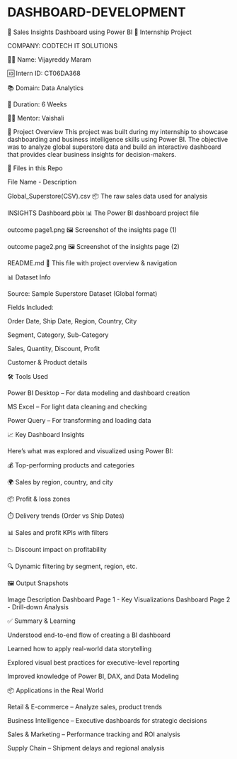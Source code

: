 # DASHBOARD-DEVELOPMENT

🚀 Sales Insights Dashboard using Power BI
📁 Internship Project 

COMPANY: CODTECH IT SOLUTIONS

👨‍💻 Name: Vijayreddy Maram

🆔 Intern ID: CT06DA368

📚 Domain: Data Analytics

📆 Duration: 6 Weeks

👩‍🏫 Mentor: Vaishali



📌 Project Overview
This project was built during my internship to showcase dashboarding and business intelligence skills using Power BI. The objective was to analyze global superstore data and build an interactive dashboard that provides clear business insights for decision-makers.

📁 Files in this Repo


File Name                      -	Description


Global_Superstore(CSV).csv	📦 The raw sales data used for analysis


INSIGHTS Dashboard.pbix	📊 The Power BI dashboard project file


outcome page1.png	🖼️ Screenshot of the insights page (1)


outcome page2.png	🖼️ Screenshot of the insights page (2)


README.md	📘 This file with project overview & navigation



📊 Dataset Info


Source: Sample Superstore Dataset (Global format)


Fields Included:

Order Date, Ship Date, Region, Country, City

Segment, Category, Sub-Category

Sales, Quantity, Discount, Profit

Customer & Product details



🛠️ Tools Used


Power BI Desktop – For data modeling and dashboard creation

MS Excel – For light data cleaning and checking


Power Query – For transforming and loading data

📈 Key Dashboard Insights


Here’s what was explored and visualized using Power BI:

💰 Top-performing products and categories

🌍 Sales by region, country, and city

📦 Profit & loss zones

⏱️ Delivery trends (Order vs Ship Dates)

📊 Sales and profit KPIs with filters

📉 Discount impact on profitability

🔍 Dynamic filtering by segment, region, etc.

🖼️ Output Snapshots


Image	Description
Dashboard Page 1 - Key Visualizations
Dashboard Page 2 - Drill-down Analysis


✅ Summary & Learning


Understood end-to-end flow of creating a BI dashboard

Learned how to apply real-world data storytelling

Explored visual best practices for executive-level reporting

Improved knowledge of Power BI, DAX, and Data Modeling

📦 Applications in the Real World


Retail & E-commerce – Analyze sales, product trends

Business Intelligence – Executive dashboards for strategic decisions

Sales & Marketing – Performance tracking and ROI analysis

Supply Chain – Shipment delays and regional analysis

